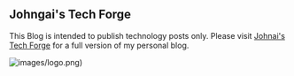 ## Johngai's Tech Forge

 This Blog is intended to publish technology posts only.
 Please visit [Johnai's Tech Forge](https://www.johngai.com) for a full version of my personal blog.

![images/logo.png](https://johngai.com/wp-content/uploads/2024/05/cropped-picture1.png))

